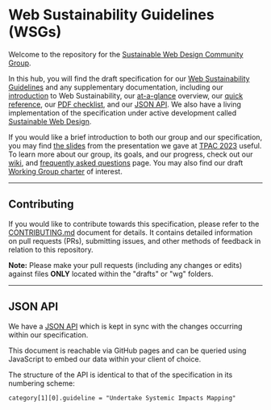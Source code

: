 # Web Sustainability Guidelines (WSGs)

Welcome to the repository for the [Sustainable Web Design Community Group](https://www.w3.org/community/sustyweb/).

In this hub, you will find the draft specification for our [Web Sustainability Guidelines](https://w3c.github.io/sustyweb/) and any supplementary documentation, including our [introduction](https://w3c.github.io/sustyweb/intro.html) to Web Sustainability, our [at-a-glance](https://w3c.github.io/sustyweb/glance.html) overview, our [quick reference](https://w3c.github.io/sustyweb/quickref.html), our [PDF checklist](https://w3c.github.io/sustyweb/checklist.pdf), and our [JSON API](https://w3c.github.io/sustyweb/guidelines.json). We also have a living implementation of the specification under active development called [Sustainable Web Design](https://sustainablewebdesign.org/).

If you would like a brief introduction to both our group and our specification, you may find [the slides](https://w3c.github.io/sustyweb/TPAC_Slides.pdf) from the presentation we gave at [TPAC 2023](https://www.w3.org/2023/09/breakouts/recording-32.html) useful. To learn more about our group, its goals, and our progress, check out our [wiki](https://www.w3.org/community/sustyweb/wiki/Main_Page), and [frequently asked questions](https://www.w3.org/community/sustyweb/wiki/Frequently_Asked_Questions) page. You may also find our draft [Working Group charter](https://w3c.github.io/sustyweb/wg/charter.html) of interest.

---

## Contributing

If you would like to contribute towards this specification, please refer to the [CONTRIBUTING.md](CONTRIBUTING.md) document for details. It contains detailed information on pull requests (PRs), submitting issues, and other methods of feedback in relation to this repository.

**Note:** Please make your pull requests (including any changes or edits) against files **ONLY** located within the "drafts" or "wg" folders.

---

## JSON API

We have a [JSON API](https://w3c.github.io/sustyweb/guidelines.json) which is kept in sync with the changes occurring within our specification.

This document is reachable via GitHub pages and can be queried using JavaScript to embed our data within your client of choice.

The structure of the API is identical to that of the specification in its numbering scheme:

`category[1][0].guideline = "Undertake Systemic Impacts Mapping"`
